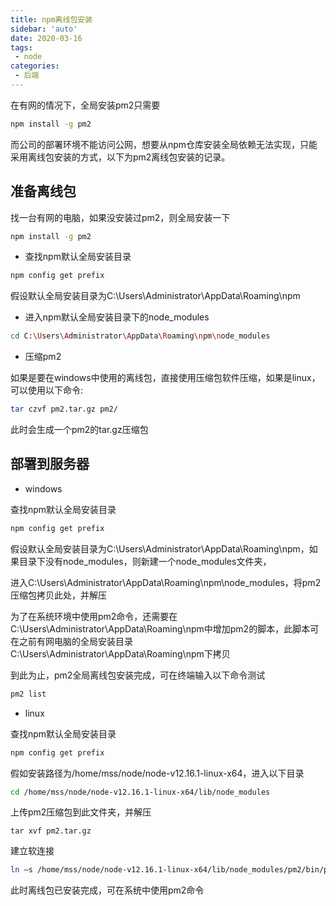 ```yaml
---
title: npm离线包安装
sidebar: 'auto'
date: 2020-03-16
tags:
 - node
categories:
 - 后端
---
```

在有网的情况下，全局安装pm2只需要
```bash
npm install -g pm2
```
而公司的部署环境不能访问公网，想要从npm仓库安装全局依赖无法实现，只能采用离线包安装的方式，以下为pm2离线包安装的记录。

## 准备离线包
找一台有网的电脑，如果没安装过pm2，则全局安装一下
```bash
npm install -g pm2
```
- 查找npm默认全局安装目录
```bash
npm config get prefix
```
假设默认全局安装目录为C:\Users\Administrator\AppData\Roaming\npm
- 进入npm默认全局安装目录下的node_modules
```bash
cd C:\Users\Administrator\AppData\Roaming\npm\node_modules
```
- 压缩pm2

如果是要在windows中使用的离线包，直接使用压缩包软件压缩，如果是linux，可以使用以下命令:
```bash
tar czvf pm2.tar.gz pm2/
```
此时会生成一个pm2的tar.gz压缩包

## 部署到服务器

- windows

查找npm默认全局安装目录
```bash
npm config get prefix
```
假设默认全局安装目录为C:\Users\Administrator\AppData\Roaming\npm，如果目录下没有node_modules，则新建一个node_modules文件夹，

进入C:\Users\Administrator\AppData\Roaming\npm\node_modules，将pm2压缩包拷贝此处，并解压

为了在系统环境中使用pm2命令，还需要在C:\Users\Administrator\AppData\Roaming\npm中增加pm2的脚本，此脚本可在之前有网电脑的全局安装目录C:\Users\Administrator\AppData\Roaming\npm下拷贝

到此为止，pm2全局离线包安装完成，可在终端输入以下命令测试
```bash
pm2 list
```

- linux

查找npm默认全局安装目录
```bash
npm config get prefix
```

假如安装路径为/home/mss/node/node-v12.16.1-linux-x64，进入以下目录
```bash
cd /home/mss/node/node-v12.16.1-linux-x64/lib/node_modules
```
上传pm2压缩包到此文件夹，并解压
```
tar xvf pm2.tar.gz
```
建立软连接
```bash
ln –s /home/mss/node/node-v12.16.1-linux-x64/lib/node_modules/pm2/bin/pm2 /usr/local/bin/
```
此时离线包已安装完成，可在系统中使用pm2命令